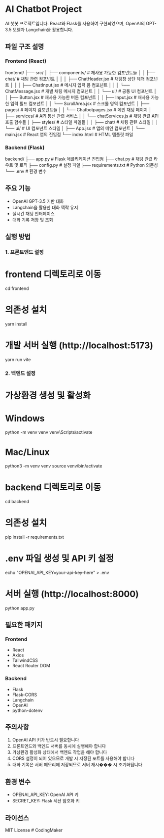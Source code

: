 # AI Chatbot Project

AI 챗봇 프로젝트입니다. React와 Flask를 사용하여 구현되었으며, OpenAI의 GPT-3.5 모델과 Langchain을 활용합니다.

## 파일 구조 설명

### Frontend (React)
frontend/
├── src/
│   ├── components/                      # 재사용 가능한 컴포넌트들
│   │   ├── chat/                       # 채팅 관련 컴포넌트
│   │   │   ├── ChatHeader.jsx          # 채팅창 상단 헤더 컴포넌트
│   │   │   ├── ChatInput.jsx           # 메시지 입력 폼 컴포넌트
│   │   │   └── ChatMessage.jsx         # 개별 채팅 메시지 컴포넌트
│   │   └── ui/                         # 공통 UI 컴포넌트
│   │       ├── Button.jsx              # 재사용 가능한 버튼 컴포넌트
│   │       ├── Input.jsx               # 재사용 가능한 입력 필드 컴포넌트
│   │       └── ScrollArea.jsx          # 스크롤 영역 컴포넌트
│   ├── pages/                          # 페이지 컴포넌트들
│   │   └── Chatbotpages.jsx           # 메인 채팅 페이지
│   ├── services/                       # API 통신 관련 서비스
│   │   └── chatServices.js            # 채팅 관련 API 호출 함수들
│   ├── styles/                         # 스타일 파일들
│   │   ├── chat/                      # 채팅 관련 스타일
│   │   └── ui/                        # UI 컴포넌트 스타일
│   ├── App.jsx                         # 앱의 메인 컴포넌트
│   └── main.jsx                        # React 앱의 진입점
└── index.html                          # HTML 템플릿 파일

### Backend (Flask)
backend/
├── app.py              # Flask 애플리케이션 진입점
├── chat.py             # 채팅 관련 라우트 및 로직
├── config.py           # 설정 파일
├── requirements.txt    # Python 의존성
└── .env               # 환경 변수

## 주요 기능
- OpenAI GPT-3.5 기반 대화
- Langchain을 활용한 대화 맥락 유지
- 실시간 채팅 인터페이스
- 대화 기록 저장 및 조회

## 실행 방법

### 1. 프론트엔드 설정
# frontend 디렉토리로 이동
cd frontend

# 의존성 설치
yarn install

# 개발 서버 실행 (http://localhost:5173)
yarn run vite

### 2. 백엔드 설정
# 가상환경 생성 및 활성화
# Windows
python -m venv venv
venv\Scripts\activate

# Mac/Linux
python3 -m venv venv
source venv/bin/activate

# backend 디렉토리로 이동
cd backend

# 의존성 설치
pip install -r requirements.txt

# .env 파일 생성 및 API 키 설정
echo "OPENAI_API_KEY=your-api-key-here" > .env

# 서버 실행 (http://localhost:8000)
python app.py

## 필요한 패키지
### Frontend
- React
- Axios
- TailwindCSS
- React Router DOM

### Backend
- Flask
- Flask-CORS
- Langchain
- OpenAI
- python-dotenv

## 주의사항
1. OpenAI API 키가 반드시 필요합니다
2. 프론트엔드와 백엔드 서버를 동시에 실행해야 합니다
3. 가상환경 활성화 상태에서 백엔드 작업을 해야 합니다
4. CORS 설정이 되어 있으므로 개발 시 지정된 포트를 사용해야 합니다
5. 대화 기록은 서버 메모리에 저장되므로 서버 재시��� 시 초기화됩니다

## 환경 변수
- OPENAI_API_KEY: OpenAI API 키
- SECRET_KEY: Flask 세션 암호화 키

## 라이선스
MIT License
#   C o d i n g M a k e r  
 
